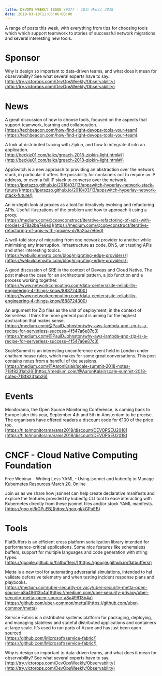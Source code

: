 ```yaml
---
title: DEVOPS WEEKLY ISSUE \#377 - 18th March 2018 
date: 2018-03-18T11:03:06+00:00
---
```


A range of posts this week, with everything from tips for choosing tools which which support teamwork to stories of successful network migrations and several interesting new tools.

Sponsor
======

Why is design so important to data-driven teams, and what does it mean for observability? See what several experts have to say.
<br>[http://try.victorops.com/DevOpsWeekly/Observability](http://try.victorops.com/DevOpsWeekly/Observability)


News
====

A great discussion of how to choose tools, focused on the aspects that support teamwork, learning and collaboration.
<br>[https://techbeacon.com/how-find-right-devops-tools-your-team](https://techbeacon.com/how-find-right-devops-tools-your-team)


A look at distributed tracing with Zipkin, and how to integrate it into an application.
<br>[http://beckje01.com/talks/greach-2018-zipkin-light.html#/](http://beckje01.com/talks/greach-2018-zipkin-light.html#/)


AppSwitch is a new approach to providing an abstraction over the network stack, in particular it offers the possibility for containers not to require an IP address, or even a full IP stack to converse over the network.
<br>[https://jpetazzo.github.io/2018/03/13/appswitch-hyperlay-network-stack-future/](https://jpetazzo.github.io/2018/03/13/appswitch-hyperlay-network-stack-future/)


An in-depth look at proxies as a tool for iteratively evolving and refactoring APIs. Useful illustrations of the problem and how to approach it using a proxy.
<br>[https://medium.com/@copyconstruct/iterative-refactoring-of-apis-with-proxies-d78a2ba7e6ed](https://medium.com/@copyconstruct/iterative-refactoring-of-apis-with-proxies-d78a2ba7e6ed)


A well-told story of migrating from one network provider to another while minimising any interruption. Infrastructure as code, DNS, unit testing APIs and other interesting topics.
<br>[https://webuild.envato.com/blog/migrating-edge-providers/](https://webuild.envato.com/blog/migrating-edge-providers/)


A good discussion of SRE in the context of Devops and Cloud Native. The post makes the case for an architectural pattern, a job function and a process working together.
<br>[https://www.networkcomputing.com/data-centers/site-reliability-engineering-4-things-know/888724300](https://www.networkcomputing.com/data-centers/site-reliability-engineering-4-things-know/888724300)


An argument for Zip files as the unit of deployment, in the context of Serverless. I think the more general point is aiming for the highest abstraction that makes sense.
<br>[https://medium.com/@PaulDJohnston/why-aws-lambda-and-zip-is-a-recipe-for-serverless-success-4f547a6e87c3](https://medium.com/@PaulDJohnston/why-aws-lambda-and-zip-is-a-recipe-for-serverless-success-4f547a6e87c3)


ScaleSummit is an interesting unconference event held in London under chatham house rules, which makes for some great conversations. This post contains notes from a handful of the sessions.
<br>[https://medium.com/@AaronKalair/scale-summit-2018-notes-718f8231ab26](https://medium.com/@AaronKalair/scale-summit-2018-notes-718f8231ab26)


Events
======

Monitorama, the Open Source Monitoring Conference, is coming back to Europe later this year, September 4th and 5th in Amsterdam to be precise. The organisers have offered readers a discount code for €100 of the price too.
<br>[https://ti.to/monitorama/ams2018/discount/DEVOPSEU2018](https://ti.to/monitorama/ams2018/discount/DEVOPSEU2018)


CNCF - Cloud Native Computing Foundation
====

Free Webinar - Writing Less YAML - Using jsonnet and kubecfg to Manage Kubernetes Resources
March 20, Online

Join us as we share how jsonnet can help create declarative manifests and explore the features provided by kubecfg CLI tool to ease interacting with Kubernetes directly from these jsonnet files and/or stock YAML manifests.
<br>[https://goo.gl/kGPuEB](https://goo.gl/kGPuEB)


Tools
=====

FlatBuffers is an efficient cross platform serialization library intended for performance-critical applications. Some nice features like schemaless buffers, support for multiple languages and code generation with string types.
<br>[https://google.github.io/flatbuffers/](https://google.github.io/flatbuffers/)


Metta is a new tool for automating adversarial simulations, intended to hel validate defensive telemetry and when testing incident response plans and playbooks.
<br>[https://medium.com/uber-security-privacy/uber-security-metta-open-source-a8a49613b4a](https://medium.com/uber-security-privacy/uber-security-metta-open-source-a8a49613b4a)
<br>[https://github.com/uber-common/metta](https://github.com/uber-common/metta)


Service Fabric is a distributed systems platform for packaging, deploying, and managing stateless and stateful distributed applications and containers at large scale. It’s used to run parts of Azure and has just been open sourced.
<br>[https://github.com/Microsoft/service-fabric/](https://github.com/Microsoft/service-fabric/)



Why is design so important to data-driven teams, and what does it mean for observability? See what several experts have to say.
<br>[http://try.victorops.com/DevOpsWeekly/Observability](http://try.victorops.com/DevOpsWeekly/Observability)




